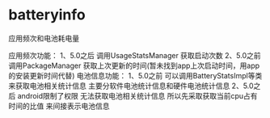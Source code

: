 # batteryinfo
应用频次和电池耗电量


应用频次功能：
1、5.0之后 调用UsageStatsManager 获取启动次数
2、5.0之前 调用PackageManager 获取上次更新的时间(暂未找到app上次启动时间，用app的安装更新时间代替)
电池信息功能：
1、5.0之前 可以调用BatteryStatsImpl等类 来获取电池相关统计信息 主要分软件电池统计信息和硬件电池统计信息
2、5.0之后 android限制了权限 无法获取电池相关统计信息 所以先采取获取当前cpu占有时间的比值 来间接表示电池信息
